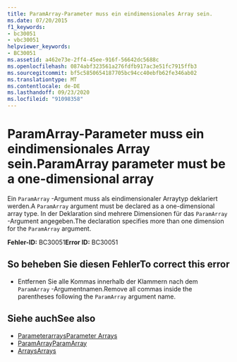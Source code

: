 ```yaml
---
title: ParamArray-Parameter muss ein eindimensionales Array sein.
ms.date: 07/20/2015
f1_keywords:
- bc30051
- vbc30051
helpviewer_keywords:
- BC30051
ms.assetid: a462e73e-2ff4-45ee-916f-56642dc5688c
ms.openlocfilehash: 0874abf323561a276fdfb917ac3e51fc7915ffb3
ms.sourcegitcommit: bf5c5850654187705bc94cc40ebfb62fe346ab02
ms.translationtype: MT
ms.contentlocale: de-DE
ms.lasthandoff: 09/23/2020
ms.locfileid: "91098358"
---
```

# <a name="paramarray-parameter-must-be-a-one-dimensional-array"></a><span data-ttu-id="07c14-102">ParamArray-Parameter muss ein eindimensionales Array sein.</span><span class="sxs-lookup"><span data-stu-id="07c14-102">ParamArray parameter must be a one-dimensional array</span></span>

<span data-ttu-id="07c14-103">Ein `ParamArray` -Argument muss als eindimensionaler Arraytyp deklariert werden.</span><span class="sxs-lookup"><span data-stu-id="07c14-103">A `ParamArray` argument must be declared as a one-dimensional array type.</span></span> <span data-ttu-id="07c14-104">In der Deklaration sind mehrere Dimensionen für das `ParamArray` -Argument angegeben.</span><span class="sxs-lookup"><span data-stu-id="07c14-104">The declaration specifies more than one dimension for the `ParamArray` argument.</span></span>  
  
 <span data-ttu-id="07c14-105">**Fehler-ID:** BC30051</span><span class="sxs-lookup"><span data-stu-id="07c14-105">**Error ID:** BC30051</span></span>  
  
## <a name="to-correct-this-error"></a><span data-ttu-id="07c14-106">So beheben Sie diesen Fehler</span><span class="sxs-lookup"><span data-stu-id="07c14-106">To correct this error</span></span>  
  
- <span data-ttu-id="07c14-107">Entfernen Sie alle Kommas innerhalb der Klammern nach dem `ParamArray` -Argumentnamen.</span><span class="sxs-lookup"><span data-stu-id="07c14-107">Remove all commas inside the parentheses following the `ParamArray` argument name.</span></span>  
  
## <a name="see-also"></a><span data-ttu-id="07c14-108">Siehe auch</span><span class="sxs-lookup"><span data-stu-id="07c14-108">See also</span></span>

- [<span data-ttu-id="07c14-109">Parameterarrays</span><span class="sxs-lookup"><span data-stu-id="07c14-109">Parameter Arrays</span></span>](../programming-guide/language-features/procedures/parameter-arrays.md)
- [<span data-ttu-id="07c14-110">ParamArray</span><span class="sxs-lookup"><span data-stu-id="07c14-110">ParamArray</span></span>](../language-reference/modifiers/paramarray.md)
- [<span data-ttu-id="07c14-111">Arrays</span><span class="sxs-lookup"><span data-stu-id="07c14-111">Arrays</span></span>](../programming-guide/language-features/arrays/index.md)
